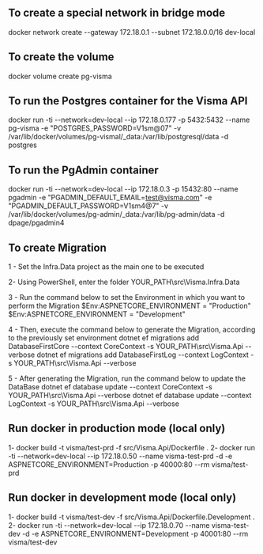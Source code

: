 ## To create a special network in bridge mode
docker network create --gateway 172.18.0.1 --subnet 172.18.0.0/16 dev-local

## To create the volume
docker volume create pg-visma

## To run the Postgres container for the Visma API
docker run -ti --network=dev-local --ip 172.18.0.177 -p 5432:5432 --name pg-visma -e "POSTGRES_PASSWORD=V1sm@07" -v /var/lib/docker/volumes/pg-vismal/_data:/var/lib/postgresql/data -d postgres

## To run the PgAdmin container
docker run -ti --network=dev-local --ip 172.18.0.3 -p 15432:80 --name pgadmin -e "PGADMIN_DEFAULT_EMAIL=test@visma.com" -e "PGADMIN_DEFAULT_PASSWORD=V1sm4@7" -v /var/lib/docker/volumes/pg-admin/_data:/var/lib/pg-admin/data -d dpage/pgadmin4

## To create Migration

1 - Set the Infra.Data project as the main one to be executed

2- Using PowerShell, enter the folder YOUR_PATH\src\Visma.Infra.Data

3 - Run the command below to set the Environment in which you want to perform the Migration
$Env:ASPNETCORE_ENVIRONMENT = "Production"
$Env:ASPNETCORE_ENVIRONMENT = "Development"

4 - Then, execute the command below to generate the Migration, according to the previously set environment
dotnet ef migrations add DatabaseFirstCore --context CoreContext -s YOUR_PATH\src\Visma.Api --verbose
dotnet ef migrations add DatabaseFirstLog --context LogContext -s YOUR_PATH\src\Visma.Api --verbose

5 - After generating the Migration, run the command below to update the DataBase
dotnet ef database update --context CoreContext -s YOUR_PATH\src\Visma.Api --verbose
dotnet ef database update --context LogContext -s YOUR_PATH\src\Visma.Api --verbose


## Run docker in production mode (local only)
1- docker build -t visma/test-prd -f src/Visma.Api/Dockerfile .
2- docker run -ti --network=dev-local --ip 172.18.0.50 --name visma-test-prd -d -e ASPNETCORE_ENVIRONMENT=Production -p 40000:80 --rm visma/test-prd


## Run docker in development mode (local only)
1- docker build -t visma/test-dev -f src/Visma.Api/Dockerfile.Development .
2- docker run -ti --network=dev-local --ip 172.18.0.70 --name visma-test-dev -d -e ASPNETCORE_ENVIRONMENT=Development -p 40001:80 --rm visma/test-dev

